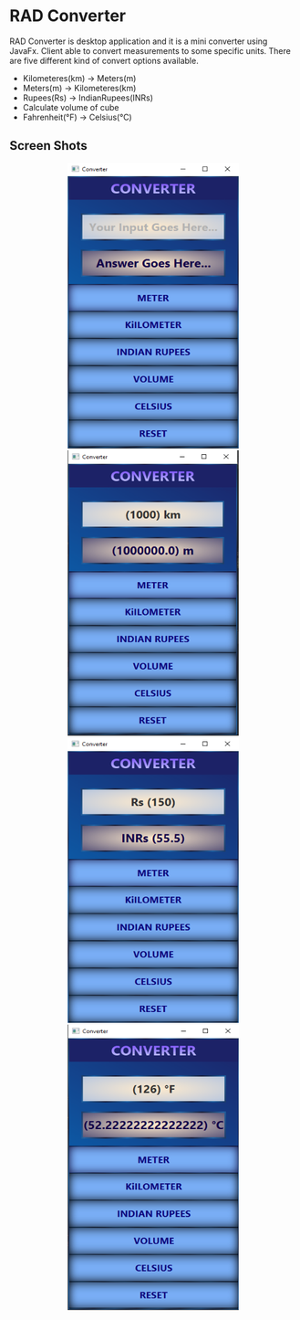 # RAD Converter

RAD Converter is desktop application and it is a mini converter using JavaFx. Client able to convert measurements to some specific units. There are five different kind of convert options available.
- Kilometeres(km) -> Meters(m)
- Meters(m) -> Kilometeres(km)
- Rupees(Rs) -> IndianRupees(INRs)
- Calculate volume of cube
- Fahrenheit(°F) -> Celsius(°C)

## Screen Shots

<p align="center">
    <img src="ReadMe/img1.png" width="300" height="500">
    <img src="ReadMe/img2.png" width="300" height="500">
    <img src="ReadMe/img3.png" width="300" height="500">
    <img src="ReadMe/img4.png" width="300" height="500">
</p>
